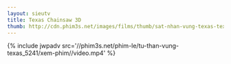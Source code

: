 ```yaml
---
layout: sieutv
title: Texas Chainsaw 3D
thumb: http://cdn.phim3s.net/images/films/thumb/sat-nhan-vung-texas-texas-chainsaw-3d-2013.jpg
---
```

{% include jwpadv src='//phim3s.net/phim-le/tu-than-vung-texas_5241/xem-phim//video.mp4' %}